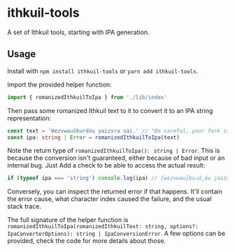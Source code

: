 # ithkuil-tools

A set of Ithkuil tools, starting with IPA generation.

## Usage

Install with `npm install ithkuil-tools` or `yarn add ithkuil-tools`.

Import the provided helper function:

```typescript
import { romanizedIthkuilToIpa } from './lib/index'
```

Then pass some romanized Ithkuil text to it to convert it to an IPA string representation:

```typescript
const text = 'Wezvwaušburdóu yaizxra sai.' // "Be careful, your fork is actually a fennec."
const ipa: string | Error = romanizedIthkuilToIpa(text)
```

Note the return type of `romanizedIthkuilToIpa()`: ` string | Error`. This is because the conversion isn't guaranteed, either because of bad input or an internal bug. Just Add a check to be able to access the actual result:

```typescript
if (typeof ipa === 'string') console.log(ipa) // [wɛzvwauʃbuɹd̪óu jaɪzxɾa sai]
```

Conversely, you can inspect the returned error if that happens. It'll contain the error cause, what character index caused the failure, and the usual stack trace.

The full signature of the helper function is `romanizedIthkuilToIpa(romanizedIthkuilText: string, options?: IpaConverterOptions): string | IpaConversionError`. A few options can be provided, check the code for more details about those.
